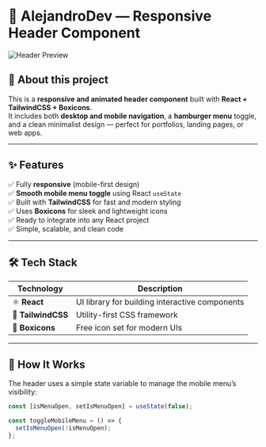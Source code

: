 # 🚀 AlejandroDev — Responsive Header Component

![Header Preview](https://media.giphy.com/media/v1.Y2lkPTc5MGI3NjExb2Eyc2JtNGZ3MmQ4bzNjc21nMjU2cWhwZ2loOGV6ZDlpd3VhYmZzMiZlcD12MV9naWZzX3NlYXJjaCZjdD1n/H1dxi6xdh4NGQCZSvz/giphy.gif)

## 🧩 About this project

This is a **responsive and animated header component** built with **React + TailwindCSS + Boxicons**.  
It includes both **desktop and mobile navigation**, a **hamburger menu** toggle, and a clean minimalist design — perfect for portfolios, landing pages, or web apps.

---

## ✨ Features

✅ Fully **responsive** (mobile-first design)\
✅ **Smooth mobile menu toggle** using React `useState`\
✅ Built with **TailwindCSS** for fast and modern styling\
✅ Uses **Boxicons** for sleek and lightweight icons\
✅ Ready to integrate into any React project\
✅ Simple, scalable, and clean code

---

## 🛠️ Tech Stack

| Technology | Description |
|-------------|--------------|
| ⚛️ **React** | UI library for building interactive components |
| 🎨 **TailwindCSS** | Utility-first CSS framework |
| 🔷 **Boxicons** | Free icon set for modern UIs |

---

## 🧠 How It Works

The header uses a simple state variable to manage the mobile menu’s visibility:

```jsx
const [isMenuOpen, setIsMenuOpen] = useState(false);

const toggleMobileMenu = () => {
  setIsMenuOpen(!isMenuOpen);
};
